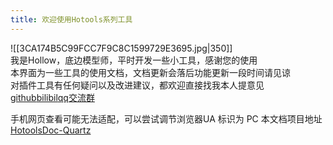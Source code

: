 ```yaml
---
title: 欢迎使用Hotools系列工具
---
```

![[3CA174B5C99FCC7F9C8C1599729E3695.jpg|350]]  
我是Hollow，底边模型师，平时开发一些小工具，感谢您的使用  
本界面为一些工具的使用文档，文档更新会落后功能更新一段时间请见谅  
对插件工具有任何疑问以及改进建议，都欢迎直接找我本人提意见  
[github](https://github.com/HollowAmeChan)[bilibil](https://space.bilibili.com/60340452)[qq交流群](https://qm.qq.com/q/YkNEsTDQUG)  

手机网页查看可能无法适配，可以尝试调节浏览器UA 标识为 PC
本文档项目地址 [HotoolsDoc-Quartz](https://github.com/HollowAmeChan/HotoolsDoc-Quartz) 
